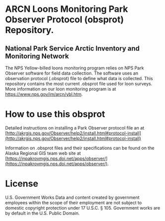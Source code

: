 # ARCN Loons Monitoring Park Observer Protocol (obsprot) Repository.
## National Park Service Arctic Inventory and Monitoring Network
The NPS Yellow-billed loons monitoring program relies on NPS Park Observer software for field data collection. The software uses an observation protocol (.obsprot) file to define what data is collected. This repository contains the most current .obsprot file used for loon surveys. More information on our loon monitoring program is at https://www.nps.gov/im/arcn/ybl.htm.

# How to use this obsprot
Detailed instructions on installing a Park Observer protocol file an at [http://akrgis.nps.gov/Observer/help2/install.html#protocol-install](http://akrgis.nps.gov/Observer/help2/install.html#protocol-install)

Information on .obsprot files and their specifications can be found on the Alaska Regional GIS team web site at [https://inpakrovmgis.nps.doi.net/apps/observer/](https://inpakrovmgis.nps.doi.net/apps/observer/).

# License
U.S. Government Works
Data and content created by government employees within the scope of their employment are not subject to domestic copyright protection under 17 U.S.C. § 105. Government works are by default in the U.S. Public Domain. 

